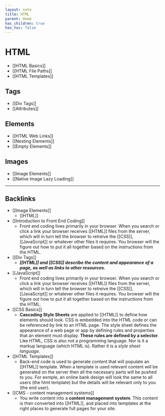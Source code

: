 ```yaml
---
layout: note
title: HTML
parent: Home
has_children: true
has_toc: false
---
```


# HTML

- [[HTML Basics]]
- [[HTML File Paths]]
- [[HTML Templates]]

## Tags

- [[Div Tags]]
- [[Attributes]]

## Elements

- [[HTML Web Links]]
- [[Nesting Elements]]
- [[Empty Elements]]

## Images

- [[Image Elements]]
- [[Native Image Lazy Loading]]

---

## Backlinks
* [[Image Elements]]
	* [[HTML]]
* [[Introduction to Front End Coding]]
	* Front end coding lives primarily in your browser. When you search or click a link your browser receives [[HTML]] files from the server, which will in turn tell the browser to retreive the [[CSS]], [[JavaScript]] or whatever other files it requires. You browser will the figure out how to put it all together based on the instructions from the HTML.
* [[Div Tags]]
	* ***[[HTML]] and [[CSS]] describe the content and appearance of a page, as well as links to other resources.***
* [[JavaScript]]
	* Front end coding lives primarily in your browser. When you search or click a link your browser receives [[HTML]] files from the server, which will in turn tell the browser to retreive the [[CSS]], [[JavaScript]] or whatever other files it requires. You browser will the figure out how to put it all together based on the instructions from the HTML.
* [[CSS Basics]]
	* **Cascading Style Sheets** are applied to [[HTML]] to define how elements should look. CSS is embedded into the HTML code or can be referenced by link to an HTML page. The style sheet defines the appearance of a web page or app by defining rules and properties that an element must display. **These rules are defined by a selector**. Like HTML, CSS is also not a programming language. Nor is it a markup language (which HTML is). Rather it is a *style sheet language.*
* [[HTML Templates]]
	* Back-end code is used to generate content that will populate an [[HTML]] template. When a template is used relevant content will be generated on the server then all the necessary parts will be pushed to you. For exmple, an online bank design will look the same to all users (the html template) but the details will be relevant only to you (the end user).
* [[CMS - content management systems]]
	* You write content into a **content management system**. This content is then converted into [[HTML]], and placed into templates at the right places to generate full pages for your site.

